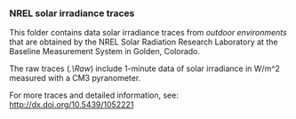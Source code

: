 ### NREL solar irradiance traces

This folder contains data solar irradiance traces from *outdoor environments* that are obtained by the NREL Solar Radiation Research Laboratory at the Baseline Measurement System in Golden, Colorado.

The raw traces (*.\Raw*) include 1-minute data of solar irradiance in W/m^2 measured with a CM3 pyranometer.

For more traces and detailed information, see: http://dx.doi.org/10.5439/1052221
